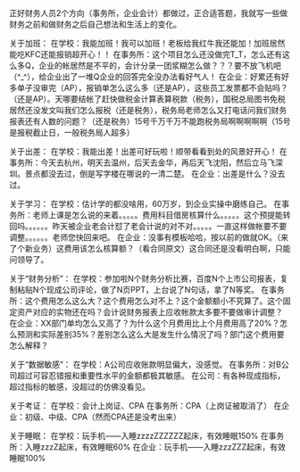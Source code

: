 正好财务人员2个方向（事务所，企业会计）都做过，正合适答题，我就写一些做财务之前和做财务之后自己想法和生活上的变化。

关于加班：
在学校：我能加班！我可以加班！老板给我红牛我还能加！加班居然能吃KFC还能报销超开心！！
在事务所：这个项目怎么还没做完T_T，怎么还有这么多Q，企业的帐居然是不平的，会计分录一团浆糊怎么做？？？要不放飞机吧（^_^），给企业出了一堆Q企业的回答完全没办法看好气人！
在企业：好累还有好多单子没审完（AP），报销单怎么这么多（还是AP），这些员工发票都不会贴吗？（还是AP）。天哪要结帐了赶快做税金计算表算税款（税务），国税总局图书免税居然还没发文叫我们怎么报税（还是税务），税务局老师怎么又打电话问我们财务报表还有人数的问题？（还是税务）15号千万千万不能跑税务局啊啊啊啊啊（15号是报税截止日，一般税务局人超多）

关于出差：
在学校：我能出差！出差可好玩啦！顺带看看到处的风景好开心！
在事务所：今天去杭州，明天去温州，后天去金华，再后天飞沈阳，然后立马飞深圳。景点都没去过，倒是写字楼在哪说的一清二楚。
在企业：出差是什么？没去过。

关于学习：
在学校：估计学的都没啥用，60万岁，到企业实操中磨练自己。
在事务所：老师上课是怎么说的来着。。。。。费用科目借房核算什么。。。。。这个预提能转回吗。。。。。。昨天被企业老会计怼了老会计说的对不对。。。。。一直这样做帐要不要调整。。。。。。老师您快回来吧。
在企业：没事有模板哈哈，按以前的做就OK。（来了个新业务）这费用该怎么核算额？（看合同原文）这合同还是没看明白啊，只能问领导了。

关于“财务分析”：
在学校：参加啦N个财务分析比赛，百度N个上市公司报表，复制粘贴N个现成公司评论，做了N页PPT，上台说了N句话，拿了N等奖。
在事务所：这个费用怎么这么大？这个费用怎么对不上？这个金额额小不究算了。这个固定资产对应的实物还在吗？会计说财务报表上应收帐款太多要不要做审计调整？
在企业：XX部门单均怎么又高了？为什么这个月费用比上个月费用高了20%？怎么预测和实际差别35%？差别怎么这么大是发生什么情况了吗？部门这个费用要怎么解释？

关于“数据敏感”：
在学校：A公司应收账款明显偏大，没感觉。
在事务所：对B公司超过可容忍错报和重要性水平的金额都极其敏感。
在公司：有各种现成指标，超过指标的敏感，没超过的仿佛没看见。

关于考证：
在学校：会计上岗证、CPA
在事务所：CPA（上岗证被取消了）
在企业：初级、中级、CPA（然而CPA还是没考出来）

关于睡眠：
在学校：玩手机——入睡zzzzZZZZZZ起床，有效睡眠150%
在事务所：入睡zzzZ起床，有效睡眠60%
在企业：玩手机——入睡zzzZZZ起床，有效睡眠100%

